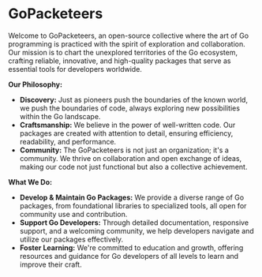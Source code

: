 # GoPacketeers
Welcome to GoPacketeers, an open-source collective where the art of Go programming is practiced with the spirit of exploration and collaboration. Our mission is to chart the unexplored territories of the Go ecosystem, crafting reliable, innovative, and high-quality packages that serve as essential tools for developers worldwide.

**Our Philosophy:**
- **Discovery:** Just as pioneers push the boundaries of the known world, we push the boundaries of code, always exploring new possibilities within the Go landscape.
- **Craftsmanship:** We believe in the power of well-written code. Our packages are created with attention to detail, ensuring efficiency, readability, and performance.
- **Community:** The GoPacketeers is not just an organization; it's a community. We thrive on collaboration and open exchange of ideas, making our code not just functional but also a collective achievement.

**What We Do:**
- **Develop & Maintain Go Packages:** We provide a diverse range of Go packages, from foundational libraries to specialized tools, all open for community use and contribution.
- **Support Go Developers:** Through detailed documentation, responsive support, and a welcoming community, we help developers navigate and utilize our packages effectively.
- **Foster Learning:** We're committed to education and growth, offering resources and guidance for Go developers of all levels to learn and improve their craft.
